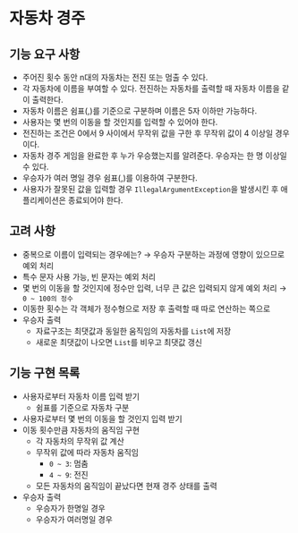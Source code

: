 # 자동차 경주

## 기능 요구 사항
- 주어진 횟수 동안 n대의 자동차는 전진 또는 멈출 수 있다.
- 각 자동차에 이름을 부여할 수 있다. 전진하는 자동차를 출력할 때 자동차 이름을 같이 출력한다.
- 자동차 이름은 쉼표(,)를 기준으로 구분하며 이름은 5자 이하만 가능하다.
- 사용자는 몇 번의 이동을 할 것인지를 입력할 수 있어야 한다.
- 전진하는 조건은 0에서 9 사이에서 무작위 값을 구한 후 무작위 값이 4 이상일 경우이다.
- 자동차 경주 게임을 완료한 후 누가 우승했는지를 알려준다. 우승자는 한 명 이상일 수 있다.
- 우승자가 여러 명일 경우 쉼표(,)를 이용하여 구분한다.
- 사용자가 잘못된 값을 입력할 경우 `IllegalArgumentException`을 발생시킨 후 애플리케이션은 종료되어야 한다.

## 고려 사항
- 중복으로 이름이 입력되는 경우에는? &rarr; 우승자 구분하는 과정에 영향이 있으므로 예외 처리
- 특수 문자 사용 가능, 빈 문자는 예외 처리
- 몇 번의 이동을 할 것인지에 정수만 입력, 너무 큰 값은 입력되지 않게 예외 처리 &rarr; `0 ~ 100의 정수`
- 이동한 횟수는 각 객체가 정수형으로 저장 후 출력할 때 따로 연산하는 쪽으로
- 우승자 출력
  - 자료구조는 최댓값과 동일한 움직임의 자동차를 `List`에 저장
  - 새로운 최댓값이 나오면 `List`를 비우고 최댓값 갱신

## 기능 구현 목록
- 사용자로부터 자동차 이름 입력 받기
  - 쉼표를 기준으로 자동차 구분
- 사용자로부터 몇 번의 이동을 할 것인지 입력 받기
- 이동 횟수만큼 자동차의 움직임 구현
  - 각 자동차의 무작위 값 계산
  - 무작위 값에 따라 자동차 움직임
    - `0 ~ 3`: 멈춤
    - `4 ~ 9`: 전진
  - 모든 자동차의 움직임이 끝났다면 현재 경주 상태를 출력
- 우승자 출력
  - 우승자가 한명일 경우
  - 우승자가 여러명일 경우